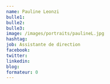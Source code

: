 ```yaml
---
name: Pauline Leonzi
bulle1: 
bulle2: 
bulle3: 
image: /images/portraits/paulineL.jpg
hashtag: 
job: Assistante de direction
facebook: 
twitter: 
linkedin: 
blog: 
formateur: 0
---
```

